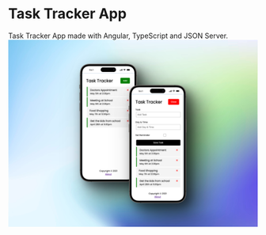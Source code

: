 # Task Tracker App

Task Tracker App made with Angular, TypeScript and JSON Server.
![Task Tracker App](https://github.com/TwickE/ReadmeImages/blob/main/TaskTrackerApp.png?raw=true)